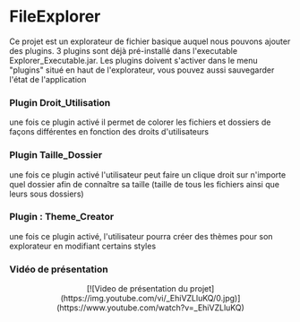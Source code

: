 # **FileExplorer**

Ce projet est un explorateur de fichier basique auquel nous pouvons ajouter des plugins. 
3 plugins sont déjà pré-installé dans l'executable Explorer_Executable.jar.
Les plugins doivent s'activer dans le menu "plugins" situé en haut de l'explorateur, vous pouvez aussi sauvegarder l'état de l'application 

### **Plugin Droit_Utilisation**
une fois ce plugin activé il permet de colorer les fichiers et dossiers de façons différentes en fonction des droits d'utilisateurs
### **Plugin Taille_Dossier**
une fois ce plugin activé l'utilisateur peut faire un clique droit sur n'importe quel dossier afin de connaître sa taille (taille de tous les fichiers ainsi que leurs sous dossiers)
### **Plugin : Theme_Creator** 
une fois ce plugin activé, l'utilisateur pourra créer des thèmes pour son explorateur en modifiant certains styles

### **Vidéo de présentation** 
<center>
[![Video de présentation du projet](https://img.youtube.com/vi/_EhiVZLluKQ/0.jpg)](https://www.youtube.com/watch?v=_EhiVZLluKQ)
</center>
